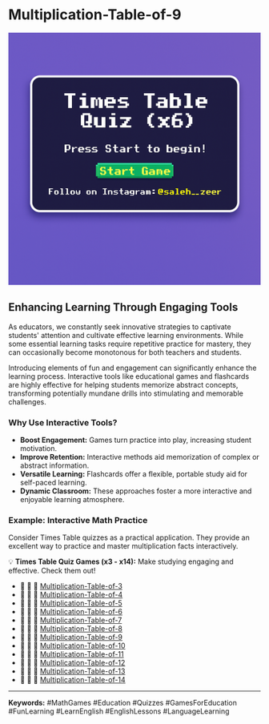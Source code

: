 # Multiplication-Table-of-9
![Game Screenshot](game-image.png "Screenshot from the game")
## Enhancing Learning Through Engaging Tools

As educators, we constantly seek innovative strategies to captivate students' attention and cultivate effective learning environments. While some essential learning tasks require repetitive practice for mastery, they can occasionally become monotonous for both teachers and students.

Introducing elements of fun and engagement can significantly enhance the learning process. Interactive tools like educational games and flashcards are highly effective for helping students memorize abstract concepts, transforming potentially mundane drills into stimulating and memorable challenges.

### Why Use Interactive Tools?

* **Boost Engagement:** Games turn practice into play, increasing student motivation.
* **Improve Retention:** Interactive methods aid memorization of complex or abstract information.
* **Versatile Learning:** Flashcards offer a flexible, portable study aid for self-paced learning.
* **Dynamic Classroom:** These approaches foster a more interactive and enjoyable learning atmosphere.

### Example: Interactive Math Practice

Consider Times Table quizzes as a practical application. They provide an excellent way to practice and master multiplication facts interactively.

💡 **Times Table Quiz Games (x3 - x14):** Make studying engaging and effective. Check them out!

* 👾 👾 👾 [Multiplication-Table-of-3](https://zeersaleh.github.io/Multiplication-Table-of-3/)
* 👾 👾 👾 [Multiplication-Table-of-4](https://zeersaleh.github.io/Multiplication-Table-of-4/)
* 👾 👾 👾 [Multiplication-Table-of-5](https://zeersaleh.github.io/Multiplication-Table-of-5/)
* 👾 👾 👾 [Multiplication-Table-of-6](https://zeersaleh.github.io/Multiplication-Table-of-6/)
* 👾 👾 👾 [Multiplication-Table-of-7](https://zeersaleh.github.io/Multiplication-Table-of-7/)
* 👾 👾 👾 [Multiplication-Table-of-8](https://zeersaleh.github.io/Multiplication-Table-of-8/)
* 👾 👾 👾 [Multiplication-Table-of-9](https://zeersaleh.github.io/Multiplication-Table-of-9/)
* 👾 👾 👾 [Multiplication-Table-of-10](https://zeersaleh.github.io/Multiplication-Table-of-10/)
* 👾 👾 👾 [Multiplication-Table-of-11](https://zeersaleh.github.io/Multiplication-Table-of-11/)
* 👾 👾 👾 [Multiplication-Table-of-12](https://zeersaleh.github.io/Multiplication-Table-of-12/)
* 👾 👾 👾 [Multiplication-Table-of-13](https://zeersaleh.github.io/Multiplication-Table-of-13/)
* 👾 👾 👾 [Multiplication-Table-of-14](https://zeersaleh.github.io/Multiplication-Table-of-14/)

---

**Keywords:** #MathGames #Education #Quizzes #GamesForEducation #FunLearning #LearnEnglish #EnglishLessons #LanguageLearning
